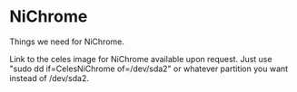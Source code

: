 # NiChrome
Things we need for NiChrome.

Link to the celes image for NiChrome available upon request.
Just use "sudo dd if=CelesNiChrome of=/dev/sda2" or whatever partition you want instead of /dev/sda2.
